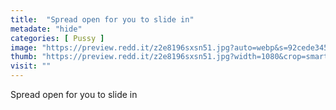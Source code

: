 ```yaml
---
title:  "Spread open for you to slide in"
metadate: "hide"
categories: [ Pussy ]
image: "https://preview.redd.it/z2e8196sxsn51.jpg?auto=webp&s=92cede34539f604532d951416aaf09209b2b6e31"
thumb: "https://preview.redd.it/z2e8196sxsn51.jpg?width=1080&crop=smart&auto=webp&s=058070cfec4e83456ada3c5229bbc22cc7174780"
visit: ""
---
```

Spread open for you to slide in
